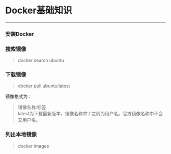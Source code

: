 # Docker基础知识
***

### 安装Docker

### 搜索镜像
> docker search ubuntu

### 下载镜像
> docker pull ubuntu:latest

镜像格式为：  
> 镜像名称:标签  
latest为下载最新版本，镜像名称中'/'之前为用户名。官方镜像名称中不会又用户名。

### 列出本地镜像
> docker images

